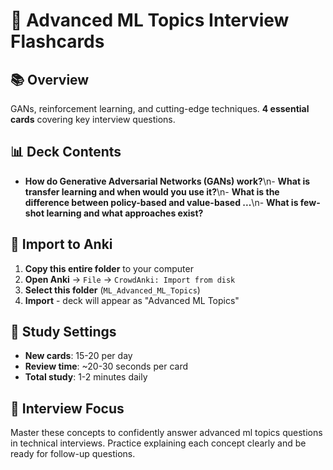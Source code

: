 # 🎯 Advanced ML Topics Interview Flashcards

## 📚 Overview
GANs, reinforcement learning, and cutting-edge techniques. **4 essential cards** covering key interview questions.

## 📊 Deck Contents
- **How do Generative Adversarial Networks (GANs) work?**\n- **What is transfer learning and when would you use it?**\n- **What is the difference between policy-based and value-based ...**\n- **What is few-shot learning and what approaches exist?**

## 🚀 Import to Anki
1. **Copy this entire folder** to your computer
2. **Open Anki** → `File` → `CrowdAnki: Import from disk`
3. **Select this folder** (`ML_Advanced_ML_Topics`)
4. **Import** - deck will appear as "Advanced ML Topics"

## 📱 Study Settings
- **New cards**: 15-20 per day
- **Review time**: ~20-30 seconds per card
- **Total study**: 1-2 minutes daily

## 🎯 Interview Focus
Master these concepts to confidently answer advanced ml topics questions in technical interviews.
Practice explaining each concept clearly and be ready for follow-up questions.
